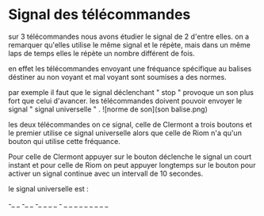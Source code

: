 # Signal des télécommandes
sur 3 télécommandes nous avons étudier le signal de 2 d'entre elles. on a remarquer qu'elles utilise le même signal et le répète, mais dans un même laps de temps elles le répète un nombre différent de fois. 

en effet les télécommandes envoyant une fréquance spécifique au balises déstiner au non voyant et mal voyant sont soumises a des normes.

par exemple il faut que le signal déclenchant " stop " provoque un son plus fort que celui d'avancer. les télécommandes doivent pouvoir envoyer le signal " signal universelle " .
![norme de son](son balise.png) 

les deux télécommandes on ce signal, celle de Clermont a trois boutons et le premier utilise ce signal universelle alors que celle de Riom n'a qu'un bouton qui utilise cette fréquance. 

Pour celle de Clermont appuyer sur le bouton déclenche  le signal un court instant et pour celle de Riom on peut appuyer longtemps sur le bouton pour activer un signal continue avec un intervall de 10 secondes.

le signal universelle est :

-_ _ -_ _ -_ _ _ _ _-_ _ _ _ _ _ _ _ _ _